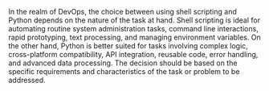 In the realm of DevOps, the choice between using shell scripting and Python depends on the nature of the task at hand. Shell scripting is ideal for automating routine system administration tasks, command line interactions, rapid prototyping, text processing, and managing environment variables. On the other hand, Python is better suited for tasks involving complex logic, cross-platform compatibility, API integration, reusable code, error handling, and advanced data processing. The decision should be based on the specific requirements and characteristics of the task or problem to be addressed.